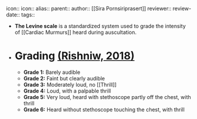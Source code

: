 icon:: 
icon::
alias::
parent::
author:: [[Sira Pornsiriprasert]] 
reviewer::
review-date::
tags::

- **The Levine scale** is a standardized system used to grade the intensity of [[Cardiac Murmurs]] heard during auscultation.
- # Grading [(Rishniw, 2018)]([[References/rishniwMurmurGradingHumans2018]])
	- **Grade 1:** Barely audible
	- **Grade 2:** Faint but clearly audible
	- **Grade 3:** Moderately loud, no [[Thrill]]
	- **Grade 4:** Loud, with a palpable thrill
	- **Grade 5:** Very loud, heard with stethoscope partly off the chest, with thrill
	- **Grade 6:** Heard without stethoscope touching the chest, with thrill